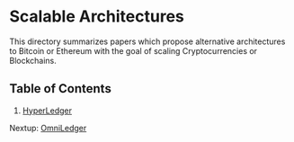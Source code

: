 # Scalable Architectures

This directory summarizes papers which propose alternative architectures to Bitcoin or Ethereum with 
the goal of scaling Cryptocurrencies or Blockchains.

## Table of Contents

1. [HyperLedger](https://github.com/SoujanyaPonnapalli/ScalingBlockchains/blob/master/Architecture/HyperLedger.md)

Nextup: [OmniLedger](https://eprint.iacr.org/2017/406.pdf)
